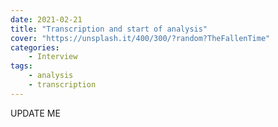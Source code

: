 ```yaml
---
date: 2021-02-21
title: "Transcription and start of analysis"
cover: "https://unsplash.it/400/300/?random?TheFallenTime"
categories: 
    - Interview
tags:
    - analysis
    - transcription
---
```

UPDATE ME